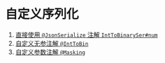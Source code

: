 # 自定义序列化

1. [直接使用 `@JsonSerialize` 注解 `IntToBinarySer#num`](src/test/java/xianzhan/frame/json/jackson/pojo/IntToBinary.java)
2. [自定义无参注解 `@IntToBin`](src/main/java/xianzhan/note/json/jackson/annotation/IntToBin.java)
3. [自定义参数注解 `@Masking`](src/main/java/xianzhan/note/json/jackson/annotation/Masking.java)
